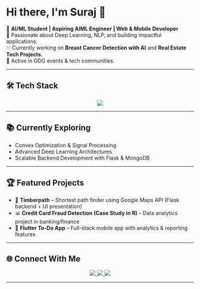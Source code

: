 

<!--
**suraj1045/suraj1045** is a ✨ _special_ ✨ repository because its `README.md` (this file) appears on your GitHub profile.

Here are some ideas to get you started:

- 🔭 I’m currently working on ...
- 🌱 I’m currently learning ...
- 👯 I’m looking to collaborate on ...
- 🤔 I’m looking for help with ...
- 💬 Ask me about ...
- 📫 How to reach me: ...
- 😄 Pronouns: ...
- ⚡ Fun fact: ...
<img src="https://streak-stats.demolab.com?user=suraj1045&theme=dark&hide_border=true" alt="GitHub Streak" />
-->
# Hi there, I'm Suraj 👋  

🚀 **AI/ML Student | Aspiring AIML Engineer | Web & Mobile Developer**  
🎯 Passionate about Deep Learning, NLP, and building impactful applications.  
✨ Currently working on **Breast Cancer Detection with AI** and **Real Estate Tech Projects**.  
📍 Active in GDG events & tech communities.  

---

## 🛠️ Tech Stack  

<p align="center">
  <!-- Skill Icons -->
  <a href="https://skillicons.dev">
    <img src="https://skillicons.dev/icons?i=python,tensorflow,pytorch,flask,mongodb,mysql,git,github,docker,linux,flutter,dart,js,html,css,react" />
  </a>
</p>

---

## 📚 Currently Exploring  
- Convex Optimization & Signal Processing  
- Advanced Deep Learning Architectures  
- Scalable Backend Development with Flask & MongoDB  

---

## 🏆 Featured Projects  

- 🧭 **Timberpath** – Shortest path finder using Google Maps API (Flask backend + UI presentation)  
- 📊 **Credit Card Fraud Detection (Case Study in R)** – Data analytics project in banking/finance  
- 📱 **Flutter To-Do App** – Full-stack mobile app with analytics & reporting features  

---

## 🌐 Connect With Me  

<p align="center">
  <a href="https://linkedin.com/in/surajv1045" target="_blank">
    <img src="https://img.shields.io/badge/LinkedIn-0077B5?style=for-the-badge&logo=linkedin&logoColor=white"/>
  </a>
  <a href="mailto:surajv1045@gmail.com">
    <img src="https://img.shields.io/badge/Email-D14836?style=for-the-badge&logo=gmail&logoColor=white"/>
  </a>
  <a href="https://github.com/surajv" target="_blank">
    <img src="https://img.shields.io/badge/GitHub-100000?style=for-the-badge&logo=github&logoColor=white"/>
  </a>
</p>

---
<!--
## 📊 GitHub Stats  

<p align="center">
  <img src="https://github-readme-stats.vercel.app/api?username=surajv&show_icons=true&theme=tokyonight" alt="Suraj's GitHub stats" height="180em"/>
  <img src="https://github-readme-stats.vercel.app/api/top-langs/?username=surajv&layout=compact&theme=tokyonight" height="180em"/>
</p>

---
-->
